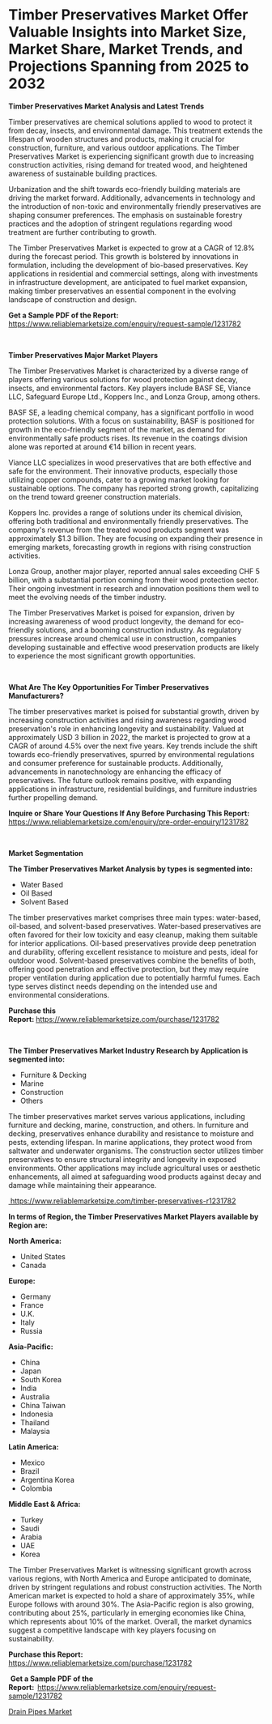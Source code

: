 <p><h1>Timber Preservatives Market Offer Valuable Insights into Market Size, Market Share, Market Trends, and Projections Spanning from 2025 to 2032</h1></p><p><strong>Timber Preservatives Market Analysis and Latest Trends</strong></p>
<p><p>Timber preservatives are chemical solutions applied to wood to protect it from decay, insects, and environmental damage. This treatment extends the lifespan of wooden structures and products, making it crucial for construction, furniture, and various outdoor applications. The Timber Preservatives Market is experiencing significant growth due to increasing construction activities, rising demand for treated wood, and heightened awareness of sustainable building practices. </p><p>Urbanization and the shift towards eco-friendly building materials are driving the market forward. Additionally, advancements in technology and the introduction of non-toxic and environmentally friendly preservatives are shaping consumer preferences. The emphasis on sustainable forestry practices and the adoption of stringent regulations regarding wood treatment are further contributing to growth.</p><p>The Timber Preservatives Market is expected to grow at a CAGR of 12.8% during the forecast period. This growth is bolstered by innovations in formulation, including the development of bio-based preservatives. Key applications in residential and commercial settings, along with investments in infrastructure development, are anticipated to fuel market expansion, making timber preservatives an essential component in the evolving landscape of construction and design.</p></p>
<p><strong>Get a Sample PDF of the Report:&nbsp;</strong> <a href="https://www.reliablemarketsize.com/enquiry/request-sample/1231782?utm_campaign=3175&utm_medium=2&utm_source=Github&utm_content=ia&utm_term=01042025&utm_id=timber-preservatives">https://www.reliablemarketsize.com/enquiry/request-sample/1231782</a></p>
<p>&nbsp;</p>
<p><strong>Timber Preservatives Major Market Players</strong></p>
<p><p>The Timber Preservatives Market is characterized by a diverse range of players offering various solutions for wood protection against decay, insects, and environmental factors. Key players include BASF SE, Viance LLC, Safeguard Europe Ltd., Koppers Inc., and Lonza Group, among others.</p><p>BASF SE, a leading chemical company, has a significant portfolio in wood protection solutions. With a focus on sustainability, BASF is positioned for growth in the eco-friendly segment of the market, as demand for environmentally safe products rises. Its revenue in the coatings division alone was reported at around €14 billion in recent years.</p><p>Viance LLC specializes in wood preservatives that are both effective and safe for the environment. Their innovative products, especially those utilizing copper compounds, cater to a growing market looking for sustainable options. The company has reported strong growth, capitalizing on the trend toward greener construction materials.</p><p>Koppers Inc. provides a range of solutions under its chemical division, offering both traditional and environmentally friendly preservatives. The company's revenue from the treated wood products segment was approximately $1.3 billion. They are focusing on expanding their presence in emerging markets, forecasting growth in regions with rising construction activities.</p><p>Lonza Group, another major player, reported annual sales exceeding CHF 5 billion, with a substantial portion coming from their wood protection sector. Their ongoing investment in research and innovation positions them well to meet the evolving needs of the timber industry.</p><p>The Timber Preservatives Market is poised for expansion, driven by increasing awareness of wood product longevity, the demand for eco-friendly solutions, and a booming construction industry. As regulatory pressures increase around chemical use in construction, companies developing sustainable and effective wood preservation products are likely to experience the most significant growth opportunities.</p></p>
<p>&nbsp;</p>
<p><strong>What Are The Key Opportunities For Timber Preservatives Manufacturers?</strong></p>
<p><p>The timber preservatives market is poised for substantial growth, driven by increasing construction activities and rising awareness regarding wood preservation's role in enhancing longevity and sustainability. Valued at approximately USD 3 billion in 2022, the market is projected to grow at a CAGR of around 4.5% over the next five years. Key trends include the shift towards eco-friendly preservatives, spurred by environmental regulations and consumer preference for sustainable products. Additionally, advancements in nanotechnology are enhancing the efficacy of preservatives. The future outlook remains positive, with expanding applications in infrastructure, residential buildings, and furniture industries further propelling demand.</p></p>
<p><strong>Inquire or Share Your Questions If Any Before Purchasing This Report:</strong> <a href="https://www.reliablemarketsize.com/enquiry/pre-order-enquiry/1231782?utm_campaign=3175&utm_medium=2&utm_source=Github&utm_content=ia&utm_term=01042025&utm_id=timber-preservatives">https://www.reliablemarketsize.com/enquiry/pre-order-enquiry/1231782</a></p>
<p>&nbsp;</p>
<p><strong>Market Segmentation</strong></p>
<p><strong>The Timber Preservatives Market Analysis by types is segmented into:</strong></p>
<p><ul><li>Water Based</li><li>Oil Based</li><li>Solvent Based</li></ul></p>
<p><p>The timber preservatives market comprises three main types: water-based, oil-based, and solvent-based preservatives. Water-based preservatives are often favored for their low toxicity and easy cleanup, making them suitable for interior applications. Oil-based preservatives provide deep penetration and durability, offering excellent resistance to moisture and pests, ideal for outdoor wood. Solvent-based preservatives combine the benefits of both, offering good penetration and effective protection, but they may require proper ventilation during application due to potentially harmful fumes. Each type serves distinct needs depending on the intended use and environmental considerations.</p></p>
<p><strong>Purchase this Report:&nbsp;</strong><a href="https://www.reliablemarketsize.com/purchase/1231782?utm_campaign=3175&utm_medium=2&utm_source=Github&utm_content=ia&utm_term=01042025&utm_id=timber-preservatives">https://www.reliablemarketsize.com/purchase/1231782</a></p>
<p>&nbsp;</p>
<p><strong>The Timber Preservatives Market Industry Research by Application is segmented into:</strong></p>
<p><ul><li>Furniture & Decking</li><li>Marine</li><li>Construction</li><li>Others</li></ul></p>
<p><p>The timber preservatives market serves various applications, including furniture and decking, marine, construction, and others. In furniture and decking, preservatives enhance durability and resistance to moisture and pests, extending lifespan. In marine applications, they protect wood from saltwater and underwater organisms. The construction sector utilizes timber preservatives to ensure structural integrity and longevity in exposed environments. Other applications may include agricultural uses or aesthetic enhancements, all aimed at safeguarding wood products against decay and damage while maintaining their appearance.</p></p>
<p><a href="https://www.reliablemarketsize.com/timber-preservatives-r1231782?utm_campaign=3175&utm_medium=2&utm_source=Github&utm_content=ia&utm_term=01042025&utm_id=timber-preservatives">&nbsp;https://www.reliablemarketsize.com/timber-preservatives-r1231782</a></p>
<p><strong>In terms of Region, the Timber Preservatives Market Players available by Region are:</strong></p>
<p>
    <p> <strong> North America: </strong>
        <ul>
            <li>United States</li>
            <li>Canada</li>
        </ul>
        </p> 
    <p> <strong> Europe: </strong>
        <ul>
            <li>Germany</li>
            <li>France</li>
            <li>U.K.</li>
            <li>Italy</li>
            <li>Russia</li>
        </ul>
        </p> 
    <p> <strong> Asia-Pacific: </strong>
        <ul>
            <li>China</li>
            <li>Japan</li>
            <li>South Korea</li>
            <li>India</li>
            <li>Australia</li>
            <li>China Taiwan</li>
            <li>Indonesia</li>
            <li>Thailand</li>
            <li>Malaysia</li>
        </ul>
        </p> 
    <p> <strong> Latin America: </strong>
        <ul>
            <li>Mexico</li>
            <li>Brazil</li>
            <li>Argentina Korea</li>
            <li>Colombia</li>
        </ul>
        </p> 
    <p> <strong> Middle East & Africa: </strong>
        <ul>
            <li>Turkey</li>
            <li>Saudi</li>
            <li>Arabia</li>
            <li>UAE</li>
            <li>Korea</li>
        </ul>
    </p>
    </p>
<p><p>The Timber Preservatives Market is witnessing significant growth across various regions, with North America and Europe anticipated to dominate, driven by stringent regulations and robust construction activities. The North American market is expected to hold a share of approximately 35%, while Europe follows with around 30%. The Asia-Pacific region is also growing, contributing about 25%, particularly in emerging economies like China, which represents about 10% of the market. Overall, the market dynamics suggest a competitive landscape with key players focusing on sustainability.</p></p>
<p><strong>Purchase this Report: </strong><a href="https://www.reliablemarketsize.com/purchase/1231782?utm_campaign=3175&utm_medium=2&utm_source=Github&utm_content=ia&utm_term=01042025&utm_id=timber-preservatives">https://www.reliablemarketsize.com/purchase/1231782</a></p>
<p>&nbsp;<strong>Get a Sample PDF of the Report:&nbsp;&nbsp;</strong><a href="https://www.reliablemarketsize.com/enquiry/request-sample/1231782?utm_campaign=3175&utm_medium=2&utm_source=Github&utm_content=ia&utm_term=01042025&utm_id=timber-preservatives">https://www.reliablemarketsize.com/enquiry/request-sample/1231782</a></p>
<p><strong></strong></p>
<p><p><a href="https://github.com/duscarajlha/Market-Research-Report-List-1/blob/main/drain-pipes-market.md?utm_campaign=3175&utm_medium=2&utm_source=Github&utm_content=ia&utm_term=01042025&utm_id=timber-preservatives">Drain Pipes Market</a></p></p>